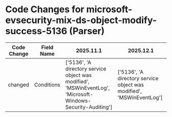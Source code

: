 # Code Changes for microsoft-evsecurity-mix-ds-object-modify-success-5136 (Parser)

| Code Change | Field Name | 2025.11.1 | 2025.12.1 |
|-------------|------------|-----------|------------|
| changed | Conditions | ['5136', 'A directory service object was modified', 'MSWinEventLog', 'Microsoft-Windows-Security-Auditing'] | ['5136', 'A directory service object was modified', 'MSWinEventLog'] |